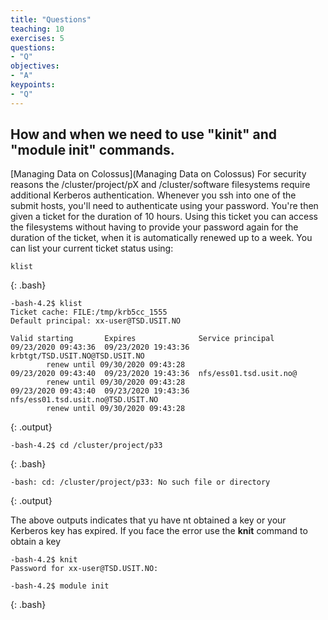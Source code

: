 ```yaml
---
title: "Questions"
teaching: 10
exercises: 5
questions:
- "Q"
objectives:
- "A"
keypoints:
- "Q"
---
```



##  How and when we need to use "kinit" and "module init" commands.  

[Managing Data on Colossus](Managing Data on Colossus)
For security reasons the /cluster/project/pX and /cluster/software filesystems require additional
Kerberos authentication. Whenever you ssh into one of the submit hosts, you'll need to authenticate
using your password. You're then given a ticket for the duration of 10 hours. Using this ticket
you can access the filesystems without having to provide your password again for the duration
of the ticket, when it is automatically renewed up to a week. You can list your current ticket
status using:

```
klist

```
{: .bash}


```
-bash-4.2$ klist
Ticket cache: FILE:/tmp/krb5cc_1555
Default principal: xx-user@TSD.USIT.NO

Valid starting       Expires              Service principal
09/23/2020 09:43:36  09/23/2020 19:43:36  krbtgt/TSD.USIT.NO@TSD.USIT.NO
        renew until 09/30/2020 09:43:28
09/23/2020 09:43:40  09/23/2020 19:43:36  nfs/ess01.tsd.usit.no@
        renew until 09/30/2020 09:43:28
09/23/2020 09:43:40  09/23/2020 19:43:36  nfs/ess01.tsd.usit.no@TSD.USIT.NO
        renew until 09/30/2020 09:43:28

```
{: .output}


```
-bash-4.2$ cd /cluster/project/p33

```
{: .bash}


```
-bash: cd: /cluster/project/p33: No such file or directory

```
{: .output}

The above outputs indicates that yu have nt obtained a key or your Kerberos key has expired.
If you face the error use the **knit** command to obtain a key

```
-bash-4.2$ knit
Password for xx-user@TSD.USIT.NO:

-bash-4.2$ module init

```
{: .bash}
